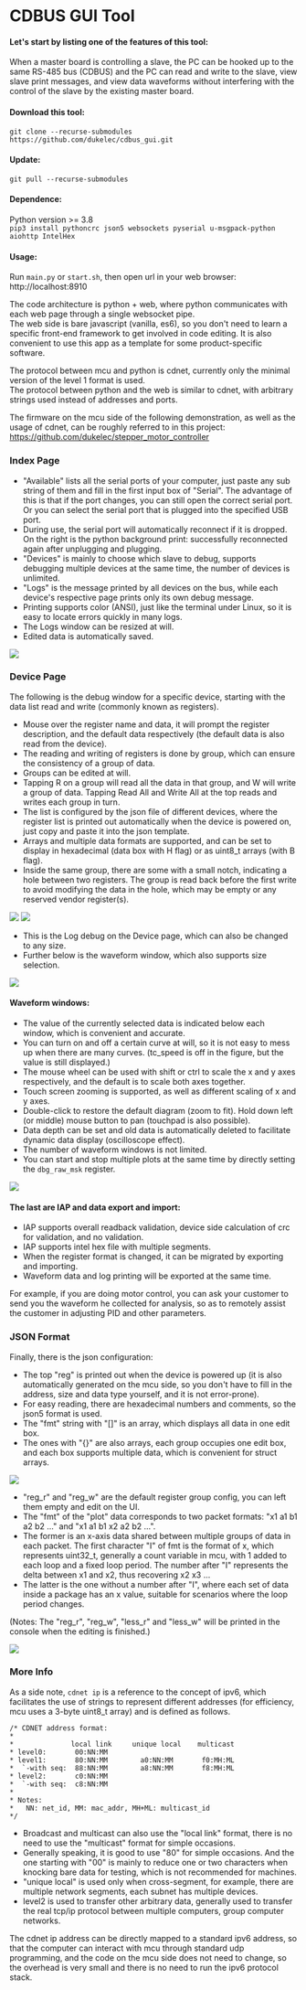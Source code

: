 CDBUS GUI Tool
=======================================

#### Let's start by listing one of the features of this tool:
When a master board is controlling a slave, the PC can be hooked up to the same RS-485 bus (CDBUS) and the PC can read and write to the slave, view slave print messages, and view data waveforms without interfering with the control of the slave by the existing master board.


#### Download this tool:
`git clone --recurse-submodules https://github.com/dukelec/cdbus_gui.git`

#### Update:
`git pull --recurse-submodules`


#### Dependence:
Python version >= 3.8  
`pip3 install pythoncrc json5 websockets pyserial u-msgpack-python aiohttp IntelHex`

#### Usage:
Run `main.py` or `start.sh`, then open url in your web browser: http://localhost:8910

The code architecture is python + web, where python communicates with each web page through a single websocket pipe.  
The web side is bare javascript (vanilla, es6), so you don't need to learn a specific front-end framework to get involved in code editing. It is also convenient to use this app as a template for some product-specific software.  

The protocol between mcu and python is cdnet, currently only the minimal version of the level 1 format is used.  
The protocol between python and the web is similar to cdnet, with arbitrary strings used instead of addresses and ports.  

The firmware on the mcu side of the following demonstration, as well as the usage of cdnet, can be roughly referred to in this project: https://github.com/dukelec/stepper_motor_controller  


### Index Page
 - "Available" lists all the serial ports of your computer, just paste any sub string of them and fill in the first input box of "Serial". The advantage of this is that if the port changes, you can still open the correct serial port. Or you can select the serial port that is plugged into the specified USB port.
 - During use, the serial port will automatically reconnect if it is dropped. On the right is the python background print: successfully reconnected again after unplugging and plugging.
 - "Devices" is mainly to choose which slave to debug, supports debugging multiple devices at the same time, the number of devices is unlimited.
 - "Logs" is the message printed by all devices on the bus, while each device's respective page prints only its own debug message.
 - Printing supports color (ANSI), just like the terminal under Linux, so it is easy to locate errors quickly in many logs.
 - The Logs window can be resized at will.
 - Edited data is automatically saved.

<img src="doc/p1.png">  


### Device Page
The following is the debug window for a specific device, starting with the data list read and write (commonly known as registers).
 - Mouse over the register name and data, it will prompt the register description, and the default data respectively (the default data is also read from the device).
 - The reading and writing of registers is done by group, which can ensure the consistency of a group of data.
 - Groups can be edited at will.
 - Tapping R on a group will read all the data in that group, and W will write a group of data. Tapping Read All and Write All at the top reads and writes each group in turn.
 - The list is configured by the json file of different devices, where the register list is printed out automatically when the device is powered on, just copy and paste it into the json template.
 - Arrays and multiple data formats are supported, and can be set to display in hexadecimal (data box with H flag) or as uint8_t arrays (with B flag).
 - Inside the same group, there are some with a small notch, indicating a hole between two registers. The group is read back before the first write to avoid modifying the data in the hole, which may be empty or any reserved vendor register(s).

<img src="doc/p2.png">  

<img src="doc/p3.png">  

 - This is the Log debug on the Device page, which can also be changed to any size.
 - Further below is the waveform window, which also supports size selection.

<img src="doc/p4.png">  


#### Waveform windows:
 - The value of the currently selected data is indicated below each window, which is convenient and accurate.
 - You can turn on and off a certain curve at will, so it is not easy to mess up when there are many curves. (tc_speed is off in the figure, but the value is still displayed.)
 - The mouse wheel can be used with shift or ctrl to scale the x and y axes respectively, and the default is to scale both axes together.
 - Touch screen zooming is supported, as well as different scaling of x and y axes.
 - Double-click to restore the default diagram (zoom to fit). Hold down left (or middle) mouse button to pan (touchpad is also possible).
 - Data depth can be set and old data is automatically deleted to facilitate dynamic data display (oscilloscope effect).
 - The number of waveform windows is not limited.
 - You can start and stop multiple plots at the same time by directly setting the `dbg_raw_msk` register.

<img src="doc/p5.png">  

#### The last are IAP and data export and import:
 - IAP supports overall readback validation, device side calculation of crc for validation, and no validation.
 - IAP supports intel hex file with multiple segments.
 - When the register format is changed, it can be migrated by exporting and importing.
 - Waveform data and log printing will be exported at the same time.

For example, if you are doing motor control, you can ask your customer to send you the waveform he collected for analysis, so as to remotely assist the customer in adjusting PID and other parameters.


### JSON Format
Finally, there is the json configuration:
 - The top "reg" is printed out when the device is powered up (it is also automatically generated on the mcu side, so you don't have to fill in the address, size and data type yourself, and it is not error-prone).
 - For easy reading, there are hexadecimal numbers and comments, so the json5 format is used.
 - The "fmt" string with "[]" is an array, which displays all data in one edit box.
 - The ones with "{}" are also arrays, each group occupies one edit box, and each box supports multiple data, which is convenient for struct arrays.

<img src="doc/p6.png">  

 - "reg_r" and "reg_w" are the default register group config, you can left them empty and edit on the UI.
 - The "fmt" of the "plot" data corresponds to two packet formats: "x1 a1 b1 a2 b2 ..." and "x1 a1 b1 x2 a2 b2 ...".
 - The former is an x-axis data shared between multiple groups of data in each packet. The first character "I" of fmt is the format of x, which represents uint32_t, generally a count variable in mcu, with 1 added to each loop and a fixed loop period. The number after "I" represents the delta between x1 and x2, thus recovering x2 x3 ...
 - The latter is the one without a number after "I", where each set of data inside a package has an x value, suitable for scenarios where the loop period changes.

(Notes: The "reg_r", "reg_w", "less_r" and "less_w" will be printed in the console when the editing is finished.)

<img src="doc/p7.png">  


### More Info
As a side note, `cdnet ip` is a reference to the concept of ipv6, which facilitates the use of strings to represent different addresses (for efficiency, mcu uses a 3-byte uint8_t array) and is defined as follows.

```
/* CDNET address format:
*
*              local link     unique local    multicast
* level0:       00:NN:MM
* level1:       80:NN:MM        a0:NN:MM       f0:MH:ML
*  `-with seq:  88:NN:MM        a8:NN:MM       f8:MH:ML
* level2:       c0:NN:MM
*  `-with seq:  c8:NN:MM
*
* Notes:
*   NN: net_id, MM: mac_addr, MH+ML: multicast_id
*/
```

 - Broadcast and multicast can also use the "local link" format, there is no need to use the "multicast" format for simple occasions.
 - Generally speaking, it is good to use "80" for simple occasions. And the one starting with "00" is mainly to reduce one or two characters when knocking bare data for testing, which is not recommended for machines.
 - "unique local" is used only when cross-segment, for example, there are multiple network segments, each subnet has multiple devices.
 - level2 is used to transfer other arbitrary data, generally used to transfer the real tcp/ip protocol between multiple computers, group computer networks.

The cdnet ip address can be directly mapped to a standard ipv6 address, so that the computer can interact with mcu through standard udp programming, and the code on the mcu side does not need to change, so the overhead is very small and there is no need to run the ipv6 protocol stack.

